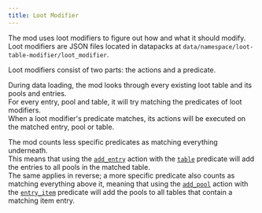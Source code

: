 ```yaml
---
title: Loot Modifier
---
```

The mod uses loot modifiers to figure out how and what it should modify.  
Loot modifiers are JSON files located in datapacks at `data/namespace/loot-table-modifier/loot_modifier`.

Loot modifiers consist of two parts: the actions and a predicate.

During data loading, the mod looks through every existing loot table and its pools and entries.  
For every entry, pool and table, it will try matching the predicates of loot modifiers.  
When a loot modifier's predicate matches, its actions will be executed on the matched entry, pool or table.

The mod counts less specific predicates as matching everything underneath.  
This means that using the [`add_entry`](/reference/actions#add-entry) action with the [`table`](/reference/predicates#loot-table) predicate will add the entries to all pools in the matched table.  
The same applies in reverse; a more specific predicate also counts as matching everything above it, meaning that using the [`add_pool`](/reference/actions#add-pool) action with the [`entry_item`](/reference/predicates#item-entry) predicate will add the pools to all tables that contain a matching item entry.
